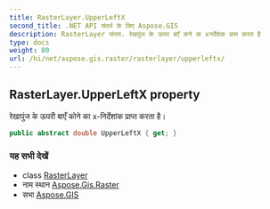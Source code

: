 ```yaml
---
title: RasterLayer.UpperLeftX
second_title: .NET API संदर्भ के लिए Aspose.GIS
description: RasterLayer संपत्त. रेखपुंज के ऊपर बएँ कने क xनर्देशंक प्रप्त करत है
type: docs
weight: 80
url: /hi/net/aspose.gis.raster/rasterlayer/upperleftx/
---
```

## RasterLayer.UpperLeftX property

रेखापुंज के ऊपरी बाएँ कोने का x-निर्देशांक प्राप्त करता है।

```csharp
public abstract double UpperLeftX { get; }
```

### यह सभी देखें

* class [RasterLayer](../)
* नाम स्थान [Aspose.Gis.Raster](../../rasterlayer/)
* सभा [Aspose.GIS](../../../)


